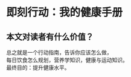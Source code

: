 # 即刻行动：我的健康手册

## 本文对读者有什么价值？
总之就是一个行动指南，告诉你应该怎么做，   
每日饮食怎么规划，营养学知识，健康与运动知识。       
最终目的：提升健康水平。




